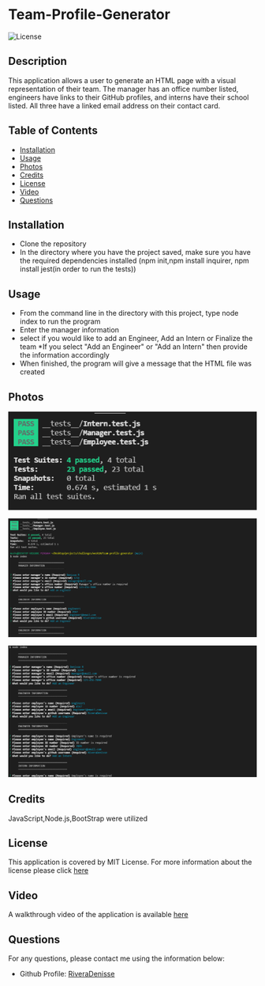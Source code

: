 # Team-Profile-Generator
  ![License](https://img.shields.io/badge/License-MIT-orange.svg)
  ## Description

  This application allows a user to generate an HTML page with a visual representation of their team. The manager has an office number listed, engineers have links to their GitHub profiles, and interns have their school listed. All three have a linked email address on their contact card.

 
  ## Table of Contents

  * [Installation](#installation)
  * [Usage](#usage)
  * [Photos](#photos)
  * [Credits](#credits)
  * [License](#license)
  * [Video](#video)
  * [Questions](#questions)
  
  
  ## Installation

  * Clone the repository 
  * In the directory where you have the project saved, make sure you have the required dependencies installed (npm init,npm install inquirer, npm install jest(in order to run the tests))

  ## Usage

  * From the command line in the directory with this project, type node index to run the program 
  * Enter the manager information 
  * select if you would like to add an Engineer, Add an Intern or Finalize the team *If you select "Add an Engineer" or "Add an Intern" then provide the information accordingly 
  * When finished, the program will give a message that the HTML file was created

  ## Photos
![screenshot](./assets/test.png)

![screenshot](./assets/test-managerinfo.png)

![screenshot](./assets/manager-interninfo.png)
  ## Credits

  JavaScript,Node.js,BootStrap were utilized

  ## License
  This application is covered by MIT License. For more information about the license please click [here](https://choosealicense.com/licenses/mit/)

 ## Video

  A walkthrough video of the application is available [here](https://drive.google.com/file/d/1sFPloEyJ7PeaaG5zm5dyNAU90s6u_2-5/view)
  
  ## Questions

  For any questions, please contact me using the information below:

  * Github Profile: [RiveraDenisse](https://github.com/RiveraDenisse)
